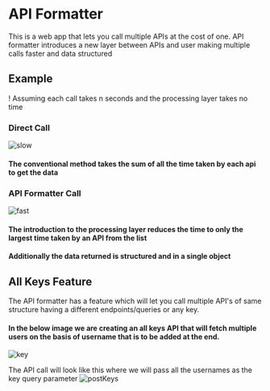 # API Formatter
This is a web app that lets you call multiple APIs at the cost of one.
API formatter introduces a new layer between APIs and user making multiple calls faster and data structured

## Example
! Assuming each call takes n seconds and the processing layer takes no time
### Direct Call
![slow](https://github.com/rishiCz/api-formatter/assets/98217604/838dc174-cb4d-4ada-82c5-95a185ec87f7)
#### The conventional method takes the sum of all the time taken by each api to get the data

### API Formatter Call
![fast](https://github.com/rishiCz/api-formatter/assets/98217604/3916b3d4-97c7-4c04-9401-60634d559497)
#### The introduction to the processing layer reduces the time to only the largest time taken by an API from the list
#### Additionally the data returned is structured and in a single object

## All Keys Feature
The API formatter has a feature which will let you call multiple API's of same structure having a different endpoints/queries or any key.
#### In the below image we are creating an all keys API that will fetch multiple users on the basis of username that is to be added at the end.

![key](https://github.com/rishiCz/api-formatter/assets/98217604/61ae7a39-889c-4fc5-9826-a8f067be0634)


The API call will look like this where we will pass all the usernames as the key query parameter
![postKeys](https://github.com/rishiCz/api-formatter/assets/98217604/5a478f7a-0a1f-444b-9f40-27c1adbbaca0)





